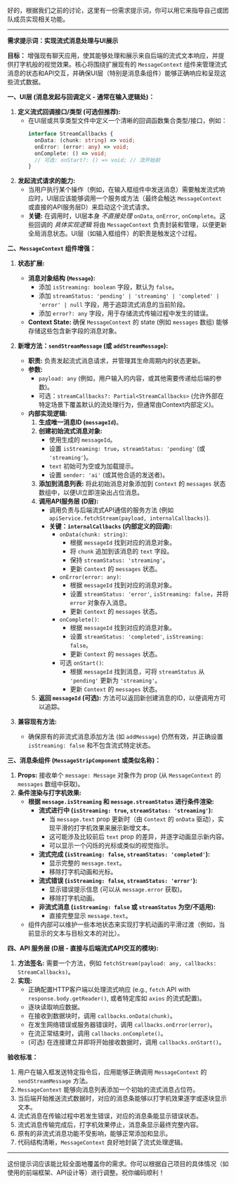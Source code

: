好的，根据我们之前的讨论，这里有一份需求提示词，你可以用它来指导自己或团队成员实现相关功能。

---

**需求提示词：实现流式消息处理与UI展示**

**目标：** 增强现有聊天应用，使其能够处理和展示来自后端的流式文本响应，并提供打字机般的视觉效果。核心将围绕扩展现有的 `MessageContext` 组件来管理流式消息的状态和API交互，并确保UI层（特别是消息条组件）能够正确响应和呈现这些流式数据。

**一、UI层 (消息发起与回调定义 - 通常在输入逻辑处)：**

1.  **定义流式回调接口/类型 (可选但推荐):**
    *   在UI层或共享类型文件中定义一个清晰的回调函数集合类型/接口，例如：
        ```typescript
        interface StreamCallbacks {
          onData: (chunk: string) => void;
          onError: (error: any) => void;
          onComplete: () => void;
          // 可选: onStart?: () => void; // 流开始前
        }
        ```
2.  **发起流式请求的能力:**
    *   当用户执行某个操作（例如，在输入框组件中发送消息）需要触发流式响应时，UI层应该能够调用一个服务或方法（最终会触达 `MessageContext` 或直接的API服务层D）来启动这个流式请求。
    *   **关键:** 在调用时，UI层本身 *不直接处理* `onData`, `onError`, `onComplete`。这些回调的 *具体实现逻辑* 将由 `MessageContext` 负责封装和管理，以便更新全局消息状态。UI层（如输入框组件）的职责是触发这个过程。

**二、`MessageContext` 组件增强：**

1.  **状态扩展:**
    *   **消息对象结构 (`Message`):**
        *   添加 `isStreaming: boolean` 字段，默认为 `false`。
        *   添加 `streamStatus: 'pending' | 'streaming' | 'completed' | 'error' | null` 字段，用于追踪流式消息的当前阶段。
        *   添加 `error?: any` 字段，用于存储流式传输过程中发生的错误。
    *   **Context State:** 确保 `MessageContext` 的 state (例如 `messages` 数组) 能够存储这些包含新字段的消息对象。

2.  **新增方法：`sendStreamMessage` (或 `addStreamMessage`):**
    *   **职责:** 负责发起流式消息请求，并管理其生命周期内的状态更新。
    *   **参数:**
        *   `payload: any` (例如，用户输入的内容，或其他需要传递给后端的参数)。
        *   可选：`streamCallbacks?: Partial<StreamCallbacks>` (允许外部在特定场景下覆盖默认的流处理行为，但通常由Context内部定义)。
    *   **内部实现逻辑:**
        1.  **生成唯一消息ID (`messageId`)**。
        2.  **创建初始流式消息对象:**
            *   使用生成的 `messageId`。
            *   设置 `isStreaming: true`，`streamStatus: 'pending'` (或 `'streaming'`)。
            *   `text` 初始可为空或为加载提示。
            *   设置 `sender: 'ai'` (或其他合适的发送者)。
        3.  **添加到消息列表:** 将此初始消息对象添加到 `Context` 的 `messages` 状态数组中，以便UI立即渲染出占位消息。
        4.  **调用API服务层 (D层):**
            *   调用负责与后端流式API通信的服务方法 (例如 `apiService.fetchStream(payload, internalCallbacks)`).
            *   **关键：`internalCallbacks` (内部定义的回调):**
                *   `onData(chunk: string)`:
                    *   根据 `messageId` 找到对应的消息对象。
                    *   将 `chunk` 追加到该消息的 `text` 字段。
                    *   保持 `streamStatus: 'streaming'`。
                    *   更新 `Context` 的 `messages` 状态。
                *   `onError(error: any)`:
                    *   根据 `messageId` 找到对应的消息对象。
                    *   设置 `streamStatus: 'error'`, `isStreaming: false`，并将 `error` 对象存入消息。
                    *   更新 `Context` 的 `messages` 状态。
                *   `onComplete()`:
                    *   根据 `messageId` 找到对应的消息对象。
                    *   设置 `streamStatus: 'completed'`, `isStreaming: false`。
                    *   更新 `Context` 的 `messages` 状态。
                *   可选 `onStart()`:
                    *   根据 `messageId` 找到消息，可将 `streamStatus` 从 `'pending'` 更新为 `'streaming'`。
                    *   更新 `Context` 的 `messages` 状态。
        5.  **返回 `messageId` (可选):** 方法可以返回新创建消息的ID，以便调用方可以追踪。

3.  **兼容现有方法:**
    *   确保原有的非流式消息添加方法 (如 `addMessage`) 仍然有效，并正确设置 `isStreaming: false` 和不包含流式特定状态。

**三、消息条组件 (`MessageStripComponent` 或类似名称)：**

1.  **Props:** 接收单个 `message: Message` 对象作为 prop (从 `MessageContext` 的 `messages` 数组中获取)。
2.  **条件渲染与打字机效果:**
    *   **根据 `message.isStreaming` 和 `message.streamStatus` 进行条件渲染:**
        *   **流式进行中 (`isStreaming: true`, `streamStatus: 'streaming'`):**
            *   当 `message.text` prop 更新时（由 `Context` 的 `onData` 驱动），实现平滑的打字机效果来展示新增文本。
            *   这可能涉及比较前后 `text` prop 的差异，并逐字动画显示新内容。
            *   可以显示一个闪烁的光标或类似的视觉指示。
        *   **流式完成 (`isStreaming: false`, `streamStatus: 'completed'`):**
            *   显示完整的 `message.text`。
            *   移除打字机动画和光标。
        *   **流式错误 (`isStreaming: false`, `streamStatus: 'error'`):**
            *   显示错误提示信息 (可以从 `message.error` 获取)。
            *   移除打字机动画。
        *   **非流式消息 (`isStreaming: false` 或 `streamStatus` 为空/不适用):**
            *   直接完整显示 `message.text`。
    *   组件内部可以维护一些本地状态来实现打字机动画的平滑过渡（例如，当前显示的文本与目标文本的对比）。

**四、API 服务层 (D层 - 直接与后端流式API交互的模块):**

1.  **方法签名:** 需要一个方法，例如 `fetchStream(payload: any, callbacks: StreamCallbacks)`。
2.  **实现:**
    *   正确配置HTTP客户端以处理流式响应 (e.g., `fetch` API with `response.body.getReader()`, 或者特定库如 `axios` 的流式配置)。
    *   逐块读取响应数据。
    *   在接收到数据块时，调用 `callbacks.onData(chunk)`。
    *   在发生网络错误或服务器错误时，调用 `callbacks.onError(error)`。
    *   在流正常结束时，调用 `callbacks.onComplete()`。
    *   (可选) 在连接建立并即将开始接收数据时，调用 `callbacks.onStart()`。

**验收标准：**

1.  用户在输入框发送特定指令后，应用能够正确调用 `MessageContext` 的 `sendStreamMessage` 方法。
2.  `MessageContext` 能够向消息列表添加一个初始的流式消息占位符。
3.  当后端开始推送流式数据时，对应的消息条能够以打字机效果逐字或逐块显示文本。
4.  流式消息在传输过程中若发生错误，对应的消息条能显示错误状态。
5.  流式消息传输完成后，打字机效果停止，消息条显示最终完整内容。
6.  原有的非流式消息功能不受影响，能够正常添加和显示。
7.  代码结构清晰，`MessageContext` 良好地封装了流式处理逻辑。

---

这份提示词应该能比较全面地覆盖你的需求。你可以根据自己项目的具体情况（如使用的前端框架、API设计等）进行调整。祝你编码顺利！